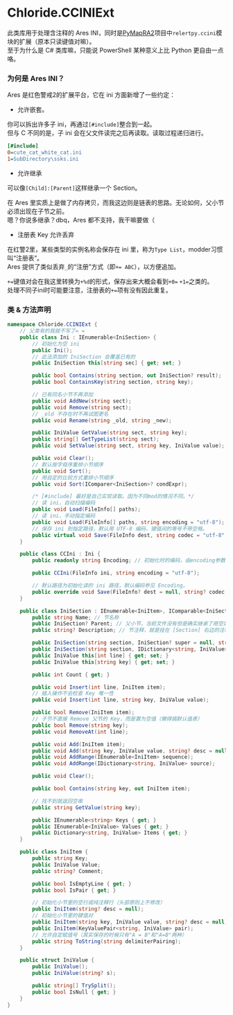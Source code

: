# Chloride.CCINIExt
此类库用于处理含注释的 Ares INI，同时是[PyMapRA2](https://github.com/Chloride1/PyMapRA2)项目中`relertpy.ccini`模块的扩展（原本只读键值对嘛）。  
至于为什么是 C# 类库嘛，只能说 PowerShell 某种意义上比 Python 更自由一点咯。

### 为何是 Ares INI？

Ares 是红色警戒2的扩展平台，它在 ini 方面新增了一些约定：
- 允许嵌套。

你可以拆出许多子 ini，再通过`[#include]`整合到一起。  
但与 C 不同的是，子 ini 会在父文件读完之后再读取。读取过程递归进行。
```Ini
[#include]
0=cute_cat_white_cat.ini
1=SubDirectory\ssks.ini
```

- 允许继承

可以像`[Child]:[Parent]`这样继承一个 Section。

在 Ares 里实质上是做了内存拷贝，而我这边则是链表的思路。无论如何，父小节必须出现在子节之前。  
嗯？你说多继承？dbq，Ares 都不支持，我干嘛要做（

- 注册表 Key 允许丢弃

在红警2里，某些类型的实例名称会保存在 ini 里，称为`Type List`，modder习惯叫“注册表”。  
Ares 提供了类似丢弃`_`的“注册”方式（即`+= ABC`），以方便追加。

`+=`键值对会在我这里转换为`+%d`的形式，保存出来大概会看到`+0=` `+1=`之类的。  
处理不同子ini时可能要注意，注册表的`+=`项有没有因此重复。

### 类 & 方法声明
```c#
namespace Chloride.CCINIExt {
    // 父类有的我就不写了= =
    public class Ini : IEnumerable<IniSection> {
        // 初始化为空 ini
        public Ini();
        // 此法添加的 IniSection 会覆盖已有的
        public IniSection this[string sec] { get; set; }

        public bool Contains(string section, out IniSection? result);
        public bool ContainsKey(string section, string key);

        // 已有同名小节不再添加
        public void AddNew(string sect);
        public void Remove(string sect);
        // _old 不存在时不再试图更名
        public void Rename(string _old, string _new);

        public IniValue GetValue(string sect, string key);
        public string[] GetTypeList(string sect);
        public void SetValue(string sect, string key, IniValue value);

        public void Clear();
        // 默认按字母序重排小节顺序
        public void Sort();
        // 用自定的比较方式重排小节顺序
        public void Sort(IComparer<IniSection>? condExpr);

        /* [#include] 最好是自己实现读取。因为不同mod的情况不同。*/
        // 读 ini，自动扫描编码
        public void Load(FileInfo[] paths);
        // 读 ini，手动指定编码
        public void Load(FileInfo[] paths, string encoding = "utf-8");
        // 保存 ini 到指定路径，默认用 UTF-8 编码，键值间的等号不带空格。
        public virtual void Save(FileInfo dest, string codec = "utf-8", bool space = false);
    }

    public class CCIni : Ini {
        public readonly string Encoding; // 初始化时的编码，由encoding参数指定

        public CCIni(FileInfo ini, string encoding = "utf-8");

        // 默认路径为初始化读的 ini 路径，默认编码参见 Encoding。
        public override void Save(FileInfo? dest = null, string? codec = null, bool space = false);
    }

    public class IniSection : IEnumerable<IniItem>, IComparable<IniSection> {
        public string Name; // 节名称
        public IniSection? Parent; // 父小节，当前文件没有但是确实继承了用空实例，实在没有用null.
        public string? Description; // 节注释，就是挂在 [Section] 右边的注释。

        public IniSection(string section, IniSection? super = null, string? desc = null);
        public IniSection(string section, IDictionary<string, IniValue> source);
        public IniValue this[int line] { get; set; }
        public IniValue this[string key] { get; set; }

        public int Count { get; }

        public void Insert(int line, IniItem item);
        // 插入操作不会检查 Key 唯一性
        public void Insert(int line, string key, IniValue value);

        public bool Remove(IniItem item);
        // 子节不直接 Remove 父节的 Key，而是置为空值（懒得搞默认值表）
        public bool Remove(string key);
        public void RemoveAt(int line);

        public void Add(IniItem item);
        public void Add(string key, IniValue value, string? desc = null);
        public void AddRange(IEnumerable<IniItem> sequence);
        public void AddRange(IDictionary<string, IniValue> source);

        public void Clear();

        public bool Contains(string key, out IniItem item);

        // 找不到就返回空串
        public string GetValue(string key);

        public IEnumerable<string> Keys { get; }
        public IEnumerable<IniValue> Values { get; }
        public Dictionary<string, IniValue> Items { get; }
    }

    public class IniItem {
        public string Key;
        public IniValue Value;
        public string? Comment;

        public bool IsEmptyLine { get; }
        public bool IsPair { get; }

        // 初始化小节里的空行或纯注释行（头部原则上不修改）
        public IniItem(string? desc = null);
        // 初始化小节里的键值对
        public IniItem(string key, IniValue value, string? desc = null);
        public IniItem(KeyValuePair<string, IniValue> pair);
        // 允许自定赋值号（其实保存的时候只有"A = B"和"A=B"两种）
        public string ToString(string delimiterPairing);
    }

    public struct IniValue {
        public IniValue();
        public IniValue(string? s);

        public string[] TrySplit();
        public bool IsNull { get; }
    }
}
```
